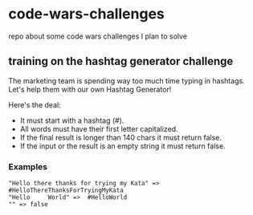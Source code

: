 # code-wars-challenges

repo about some code wars challenges I plan to solve

## training on the hashtag generator challenge

The marketing team is spending way too much time typing in hashtags.
Let's help them with our own Hashtag Generator!

Here's the deal:

- It must start with a hashtag (#).
- All words must have their first letter capitalized.
- If the final result is longer than 140 chars it must return false.
- If the input or the result is an empty string it must return false.

### Examples

    "Hello there thanks for trying my Kata" => #HelloThereThanksForTryingMyKata
    "Hello     World" =>  #HelloWorld
    "" => false
